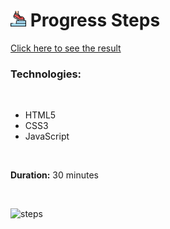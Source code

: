 # <img src="images/step.png" style="height: 25px;"> Progress Steps

[Click here to see the result]()

### Technologies:

<br>

 - HTML5
 - CSS3
 - JavaScript

<br>

**Duration:** 30 minutes

<br>

![steps ](https://user-images.githubusercontent.com/88382171/225456216-60d3f4e6-4d07-43da-839a-69c29d5b8b31.gif)
